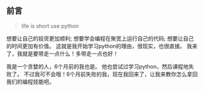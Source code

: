 ## 前言

> life is short 
> use python

想要让自己的投资更加顺利;
想要学会编程在聚宽上运行自己的代码;
想要让自己的时间更加有价值。
这就是我开始学习python的理由，很现实，也很直接。
我来了，我就是要带走一点什么！多带走一点也好！

我是一个贪婪的人，6个月前的我也是。
他也尝试过学习python，然后课程地失败了。
不过我可不会哦！6个月前失败的我，现在我回来了，让我来教你怎么拿回我们的编程技能吧。


